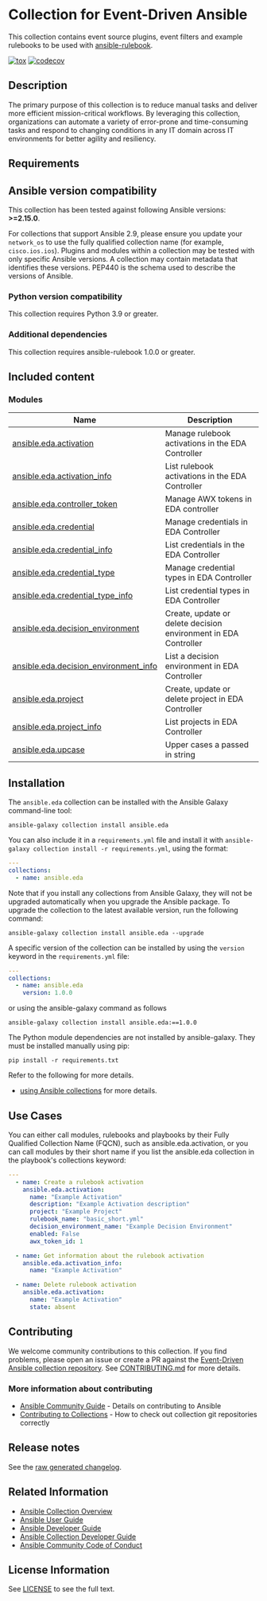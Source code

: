 # Collection for Event-Driven Ansible

This collection contains event source plugins, event filters and example rulebooks to be used with [ansible-rulebook](https://ansible-rulebook.readthedocs.io/en/stable/).

[![tox](https://github.com/ansible/event-driven-ansible/actions/workflows/tox.yml/badge.svg?event=push)](https://github.com/ansible/event-driven-ansible/actions/workflows/tox.yml)
[![codecov](https://codecov.io/github/ansible/event-driven-ansible/graph/badge.svg?token=XvFwDpezAH)](https://codecov.io/github/ansible/event-driven-ansible)

## Description

The primary purpose of this collection is to reduce manual tasks and deliver more efficient mission-critical workflows. By leveraging this collection, organizations can automate a variety of error-prone and time-consuming tasks and respond to changing conditions in any IT domain across IT environments for better agility and resiliency.

## Requirements

<!--start requires_ansible-->
## Ansible version compatibility

This collection has been tested against following Ansible versions: **>=2.15.0**.

For collections that support Ansible 2.9, please ensure you update your `network_os` to use the
fully qualified collection name (for example, `cisco.ios.ios`).
Plugins and modules within a collection may be tested with only specific Ansible versions.
A collection may contain metadata that identifies these versions.
PEP440 is the schema used to describe the versions of Ansible.
<!--end requires_ansible-->

### Python version compatibility

This collection requires Python 3.9 or greater.

### Additional dependencies

This collection requires ansible-rulebook 1.0.0 or greater.

## Included content

<!--start collection content-->
### Modules
Name | Description
--- | ---
[ansible.eda.activation](https://github.com/ansible/event-driven-ansible/blob/main/docs/ansible.eda.activation_module.rst)|Manage rulebook activations in the EDA Controller
[ansible.eda.activation_info](https://github.com/ansible/event-driven-ansible/blob/main/docs/ansible.eda.activation_info_module.rst)|List rulebook activations in the EDA Controller
[ansible.eda.controller_token](https://github.com/ansible/event-driven-ansible/blob/main/docs/ansible.eda.controller_token_module.rst)|Manage AWX tokens in EDA controller
[ansible.eda.credential](https://github.com/ansible/event-driven-ansible/blob/main/docs/ansible.eda.credential_module.rst)|Manage credentials in EDA Controller
[ansible.eda.credential_info](https://github.com/ansible/event-driven-ansible/blob/main/docs/ansible.eda.credential_info_module.rst)|List credentials in the EDA Controller
[ansible.eda.credential_type](https://github.com/ansible/event-driven-ansible/blob/main/docs/ansible.eda.credential_type_module.rst)|Manage credential types in EDA Controller
[ansible.eda.credential_type_info](https://github.com/ansible/event-driven-ansible/blob/main/docs/ansible.eda.credential_type_info_module.rst)|List credential types in EDA Controller
[ansible.eda.decision_environment](https://github.com/ansible/event-driven-ansible/blob/main/docs/ansible.eda.decision_environment_module.rst)|Create, update or delete decision environment in EDA Controller
[ansible.eda.decision_environment_info](https://github.com/ansible/event-driven-ansible/blob/main/docs/ansible.eda.decision_environment_info_module.rst)|List a decision environment in EDA Controller
[ansible.eda.project](https://github.com/ansible/event-driven-ansible/blob/main/docs/ansible.eda.project_module.rst)|Create, update or delete project in EDA Controller
[ansible.eda.project_info](https://github.com/ansible/event-driven-ansible/blob/main/docs/ansible.eda.project_info_module.rst)|List projects in EDA Controller
[ansible.eda.upcase](https://github.com/ansible/event-driven-ansible/blob/main/docs/ansible.eda.upcase_module.rst)|Upper cases a passed in string

<!--end collection content-->

## Installation

The `ansible.eda` collection can be installed with the Ansible Galaxy command-line tool:

```shell
ansible-galaxy collection install ansible.eda
```

You can also include it in a `requirements.yml` file and install it with `ansible-galaxy collection install -r requirements.yml`, using the format:

```yaml
---
collections:
  - name: ansible.eda
```

Note that if you install any collections from Ansible Galaxy, they will not be upgraded automatically when you upgrade the Ansible package.
To upgrade the collection to the latest available version, run the following command:

```shell
ansible-galaxy collection install ansible.eda --upgrade
```

A specific version of the collection can be installed by using the `version` keyword in the `requirements.yml` file:

```yaml
---
collections:
  - name: ansible.eda
    version: 1.0.0
```

or using the ansible-galaxy command as follows

```shell
ansible-galaxy collection install ansible.eda:==1.0.0
```

The Python module dependencies are not installed by ansible-galaxy. They must be installed manually using pip:

```shell
pip install -r requirements.txt
```

Refer to the following for more details.
* [using Ansible collections](https://docs.ansible.com/ansible/latest/user_guide/collections_using.html) for more details.

## Use Cases

You can either call modules, rulebooks and playbooks by their Fully Qualified Collection Name (FQCN), such as ansible.eda.activation, or you can call modules by their short name if you list the ansible.eda collection in the playbook's collections keyword:

```yaml
---
  - name: Create a rulebook activation
    ansible.eda.activation:
      name: "Example Activation"
      description: "Example Activation description"
      project: "Example Project"
      rulebook_name: "basic_short.yml"
      decision_environment_name: "Example Decision Environment"
      enabled: False
      awx_token_id: 1

  - name: Get information about the rulebook activation
    ansible.eda.activation_info:
      name: "Example Activation"

  - name: Delete rulebook activation
    ansible.eda.activation:
      name: "Example Activation"
      state: absent
```

## Contributing

We welcome community contributions to this collection. If you find problems, please open an issue or create a PR against the [Event-Driven Ansible collection repository](https://github.com/ansible/event-driven-ansible).
See [CONTRIBUTING.md](./CONTRIBUTING.md) for more details.

### More information about contributing

- [Ansible Community Guide](https://docs.ansible.com/ansible/latest/community/index.html) - Details on contributing to Ansible
- [Contributing to Collections](https://docs.ansible.com/ansible/devel/dev_guide/developing_collections.html#contributing-to-collections) - How to check out collection git repositories correctly

## Release notes

See the [raw generated changelog](https://github.com/ansible/event-driven-ansible/tree/main/CHANGELOG.rst).

## Related Information

- [Ansible Collection Overview](https://github.com/ansible-collections/overview)
- [Ansible User Guide](https://docs.ansible.com/ansible/latest/user_guide/index.html)
- [Ansible Developer Guide](https://docs.ansible.com/ansible/latest/dev_guide/index.html)
- [Ansible Collection Developer Guide](https://docs.ansible.com/ansible/devel/dev_guide/developing_collections.html)
- [Ansible Community Code of Conduct](https://docs.ansible.com/ansible/latest/community/code_of_conduct.html)

## License Information

See [LICENSE](./LICENSE) to see the full text.
